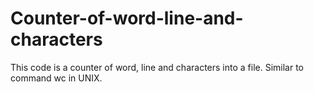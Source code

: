 # Counter-of-word-line-and-characters
This code is a counter of word, line and characters into a file. Similar to command wc in UNIX.
